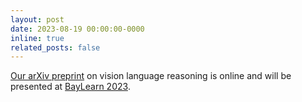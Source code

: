 ```yaml
---
layout: post
date: 2023-08-19 00:00:00-0000
inline: true
related_posts: false
---
```


[Our arXiv preprint](https://arxiv.org/abs/2308.09970) on vision language reasoning is online and will be presented at [BayLearn 2023](https://baylearn2023.splashthat.com/).